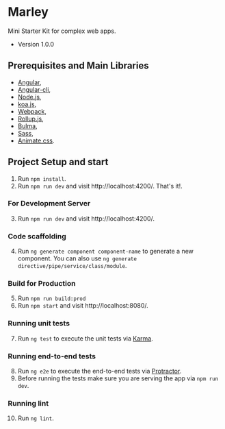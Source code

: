 # Marley

Mini Starter Kit for complex web apps.

* Version 1.0.0

## Prerequisites and Main Libraries

* [Angular](https://angular.io/),
* [Angular-cli](https://github.com/angular/angular-cli),
* [Node.js](https://nodejs.org/en/),
* [koa.js](http://koajs.com/),
* [Webpack](https://webpack.js.org/),
* [Rollup.js](https://rollupjs.org/),
* [Bulma](http://bulma.io/),
* [Sass](http://sass-lang.com/),
* [Animate.css](https://github.com/daneden/animate.css).

## Project Setup and start

1. Run `npm install`.
2. Run `npm run dev` and visit http://localhost:4200/. That's it!.

### For Development Server
3. Run `npm run dev` and visit http://localhost:4200/.

### Code scaffolding
4. Run `ng generate component component-name` to generate a new component. You can also use `ng generate directive/pipe/service/class/module`.

### Build for Production
5. Run `npm run build:prod`
6. Run `npm start` and visit http://localhost:8080/.

### Running unit tests
7. Run `ng test` to execute the unit tests via [Karma](https://karma-runner.github.io).

### Running end-to-end tests
8. Run `ng e2e` to execute the end-to-end tests via [Protractor](http://www.protractortest.org/).
9. Before running the tests make sure you are serving the app via `npm run dev`.

### Running lint
10. Run `ng lint`.
